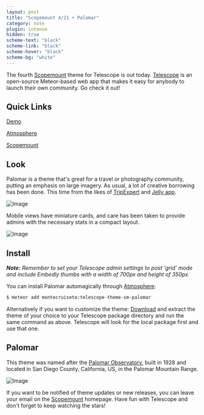 ```yaml
---
layout: post
title: "Scopemount 4/21 • Palomar"
category: note
plugin: intense
hidden: true
scheme-text: "black"
scheme-link: "black"
scheme-hover: "black"
scheme-bg: "white"
---
```

The fourth [Scopemount](http://scopemount.startrack.io/) theme for Telescope is out today. [Telescope](http://www.telescopeapp.org/) is an open-source Meteor-based web app that makes it easy for anybody to launch their own community. Go check it out!

## Quick Links

[Demo](http://sm-palomar.meteor.com/)

[Atmosphere](https://atmospherejs.com/montecruiseto/telescope-theme-sm-palomar)

[Scopemount](http://scopemount.startrack.io/)

## Look

Palomar is a theme that's great for a travel or photography community, putting an emphasis on large imagery. As usual, a lot of creative borrowing has been done. This time from the likes of [TripExpert](http://www.tripexpert.com) and [Jelly app](https://itunes.apple.com/us/app/jelly/id685652528?mt=8).

<p>
  <img src="/assets/img/Palomar.png" class="nointense" alt="Image">
</p>

Mobile views have miniature cards, and care has been taken to provide admins with the necessary stats in a compact layout.

<p>
  <img src="/assets/img/Palomar2.png" class="nointense" alt="Image">
</p>

## Install

***Note:*** *Remember to set your Telescope admin settings to post 'grid' mode and include Embedly thumbs with a width of 700px and height of 350px.*

You can install Palomar automagically through [Atmosphere](https://atmospherejs.com/montecruiseto/telescope-theme-sm-palomar):

```bash
$ meteor add montecruiseto:telescope-theme-sm-palomar
```

Alternatively if you want to customize the theme: [Download](https://github.com/montecruiseto/scopemount) and extract the theme of your choice to your Telescope package directory and run the same command as above. Telescope will look for the local package first and use that one.

## Palomar

This theme was named after the [Palomar Observatory](http://en.wikipedia.org/wiki/Palomar_Observatory), built in 1928 and located in San Diego County, California, US, in the Palomar Mountain Range.

<p>
  <img src="/assets/img/PalomarT.jpg" class="nointense" alt="Image">
</p>

If you want to be notified of theme updates or new releases, you can leave your email on the [Scopemount](http://scopemount.startrack.io/) homepage. Have fun with Telescope and don't forget to keep watching the stars!
